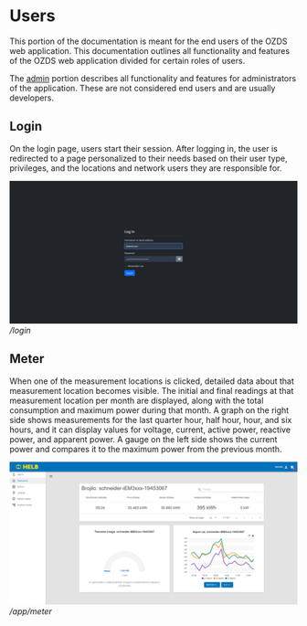 # Users

<div style="display: none;">
  \page user Users

  <div>\subpage user-admin</div>
  <div>\subpage user-operator</div>
  <div>\subpage user-location</div>
  <div>\subpage user-network-user</div>
</div>

This portion of the documentation is meant for the end users of the OZDS web
application. This documentation outlines all functionality and features of the
OZDS web application divided for certain roles of users.

The [admin](docs/en/user/admin/index.md) portion describes all functionality and
features for administrators of the application. These are not considered end
users and are usually developers.

## Login

On the login page, users start their session. After logging in, the user is
redirected to a page personalized to their needs based on their user type,
privileges, and the locations and network users they are responsible for.

![Login](docs/en/assets/login.png) _/login_

## Meter

When one of the measurement locations is clicked, detailed data about that
measurement location becomes visible. The initial and final readings at that
measurement location per month are displayed, along with the total consumption
and maximum power during that month. A graph on the right side shows
measurements for the last quarter hour, half hour, hour, and six hours, and it
can display values for voltage, current, active power, reactive power, and
apparent power. A gauge on the left side shows the current power and compares it
to the maximum power from the previous month.

![Meter](docs/en/assets/meter.png) _/app/meter_
